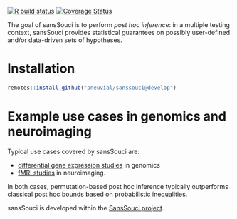 <!-- badges: start -->
  [![R build status](https://github.com/pneuvial/sanssouci/workflows/R-CMD-check/badge.svg)](https://github.com/pneuvial/sanssouci/actions)
[![Coverage Status](https://codecov.io/gh/pneuvial/sanssouci/branch/develop/graph/badge.svg)](https://codecov.io/github/pneuvial/sanssouci/branch/develop)
 <!-- badges: end -->
 
The goal of sansSouci is to perform *post hoc inference*: in a multiple testing context, sansSouci provides statistical guarantees on possibly user-defined and/or data-driven sets of hypotheses. 


# Installation

```r
remotes::install_github("pneuvial/sanssouci@develop")
```

# Example use cases in genomics and neuroimaging

Typical use cases covered by sansSouci are:

- [differential gene expression studies](https://pneuvial.github.io/sanssouci/articles/post-hoc_differential-expression.html) in genomics
- [fMRI studies](https://pneuvial.github.io/sanssouci/articles/post-hoc_fMRI.html) in neuroimaging. 

In both cases, permutation-based post hoc inference typically outperforms classical post hoc bounds based on probabilistic inequalities.

sansSouci is developed within the [SansSouci project](https://www.math.univ-toulouse.fr/~pneuvial/sanssouci).